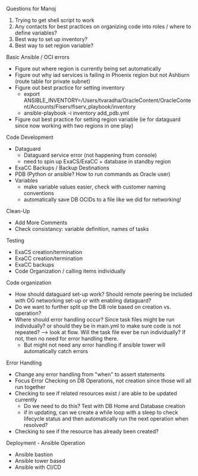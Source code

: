 Questions for Manoj
1. Trying to get shell script to work
2. Any contacts for best practices on organizing code into roles / where to define variables?
3. Best way to set up inventory?
4. Best way to set region variable?


Basic Ansible / OCI errors
- Figure out where region is currently being set automatically
- Figure out why iad services is failing in Phoenix region but not Ashburn (route table for private subnet)
- Figure out best practice for setting inventory 
    - export ANSIBLE_INVENTORY=/Users/tvaradha/OracleContent/OracleContent/Accounts/Fiserv/fiserv_playbook/inventory
    - ansible-playbook -i inventory add_pdb.yml
- Figure out best practice for setting region variable (ie for dataguard since now working with two regions in one play)


Code Development
- Dataguard
    - Dataguard service error (not happening from console)
    - need to spin up ExaCS/ExaCC + database in standby region
- ExaCC Backups / Backup Destinations
- PDB (Python or ansible? How to run commands as Oracle user)
- Variables
    - make variable values easier, check with customer naming conventions
    - automatically save DB OCIDs to a file like we did for networking!

Clean-Up
- Add More Comments
- Check consistancy: variable definition, names of tasks

Testing
- ExaCS creation/termination
- ExaCC creation/termination
- ExaCC backups
- Code Organization / calling items individually 

Code organization
- How should dataguard set-up work? Should remote peering be included with OG networking set-up or with enabling dataguard?
- Do we want to further split up the DB role based on creation vs. operation?
- Where should error handling occur? Since task files might be run individually? or should they be in main.yml to make sure code is not repeated? --> look at flow. Will the task file ever be run individually? If not, then no need for error handling there. 
    - But might not need any error handling if ansible tower will automatically catch errors

Error Handling
- Change any error handling from "when" to assert statements
- Focus Error Checking on DB Operations, not creation since those will all run together
- Checking to see if related resources exist / are able to be updated currently 
    - Do we need to do this? Test with DB Home and Database creation
    - if in updating, can we create a while loop with a sleep to check lifecycle status and then automatically run the next 
    operation when resolved?
- Checking to see if the resource has already been created?


Deployment - Ansible Operation 
- Ansible bastion
- Ansible tower based
- Ansible with CI/CD


